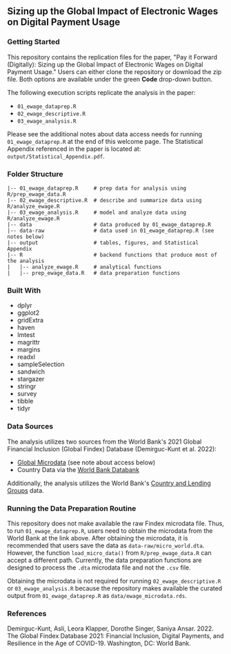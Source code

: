 ## Sizing up the Global Impact of Electronic Wages on Digital Payment Usage

### Getting Started

This repository contains the replication files for the paper, "Pay it Forward (Digitally): Sizing up the Global Impact of Electronic Wages on Digital Payment Usage." Users can either clone the repository or download the zip file. Both options are available under the green **Code** drop-down button.

The following execution scripts replicate the analysis in the paper: 

* `01_ewage_dataprep.R`
* `02_ewage_descriptive.R`
* `03_ewage_analysis.R`

Please see the additional notes about data access needs for running `01_ewage_dataprep.R` at the end of this welcome page. The Statistical Appendix referenced in the paper is located at: `output/Statistical_Appendix.pdf`.

### Folder Structure

```
|-- 01_ewage_dataprep.R     # prep data for analysis using R/prep_ewage_data.R
|-- 02_ewage_descriptive.R  # describe and summarize data using R/analyze_ewage.R  
|-- 03_ewage_analysis.R     # model and analyze data using R/analyze_ewage.R
|-- data                    # data produced by 01_ewage_dataprep.R
|-- data-raw                # data used in 01_ewage_dataprep.R (see notes below) 
|-- output                  # tables, figures, and Statistical Appendix
|-- R                       # backend functions that produce most of the analysis
|   |-- analyze_ewage.R     # analytical functions
|   |-- prep_ewage_data.R   # data preparation functions
```

### Built With

* dplyr
* ggplot2
* gridExtra
* haven
* lmtest
* magrittr
* margins
* readxl
* sampleSelection
* sandwich
* stargazer
* stringr
* survey
* tibble
* tidyr

### Data Sources

The analysis utilizes two sources from the World Bank's 2021 Global Financial Inclusion (Global Findex) Database (Demirguc-Kunt et al. 2022): 

* [Global Microdata](https://microdata.worldbank.org/index.php/catalog/4607) (see note about access below)
* Country Data via the [World Bank Databank](https://databank.worldbank.org/source/global-financial-inclusion)

Additionally, the analysis utilizes the World Bank's [Country and Lending Groups](https://datahelpdesk.worldbank.org/knowledgebase/articles/906519-world-bank-country-and-lending-groups) data. 

### Running the Data Preparation Routine

This repository does not make available the raw Findex microdata file. Thus, to 
run `01_ewage_dataprep.R`, users need to obtain the microdata from the World Bank 
at the link above. After obtaining the microdata, it is recommended that users
save the data as `data-raw/micro_world.dta`. However, the function `load_micro_data()` from `R/prep_ewage_data.R` can accept a different path. Currently, the data preparation functions are designed to process the `.dta`
microdata file and not the `.csv` file. 

Obtaining the microdata is not required for running `02_ewage_descriptive.R` or 
`03_ewage_analysis.R` because the repository makes available the curated output 
from `01_ewage_dataprep.R` as `data/ewage_microdata.rds`. 

### References

Demirguc-Kunt, Asli, Leora Klapper, Dorothe Singer, Saniya Ansar. 2022. The Global Findex Database 2021: Financial Inclusion, Digital Payments, and Resilience in the Age of COVID-19. Washington, DC: World Bank.
